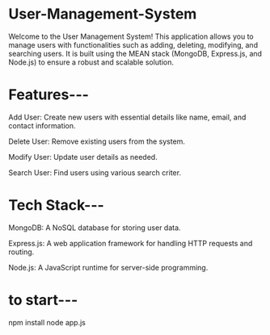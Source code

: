 # User-Management-System
Welcome to the User Management System! This application allows you to manage users with functionalities such as adding, deleting, modifying, and searching users. It is built using the MEAN stack (MongoDB, Express.js, and Node.js) to ensure a robust and scalable solution.

# Features---

Add User: Create new users with essential details like name, email, and contact information.

Delete User: Remove existing users from the system.

Modify User: Update user details as needed.

Search User: Find users using various search criter.

# Tech Stack---

MongoDB: A NoSQL database for storing user data.

Express.js: A web application framework for handling HTTP requests and routing.

Node.js: A JavaScript runtime for server-side programming.

# to start---
npm install 
node app.js
